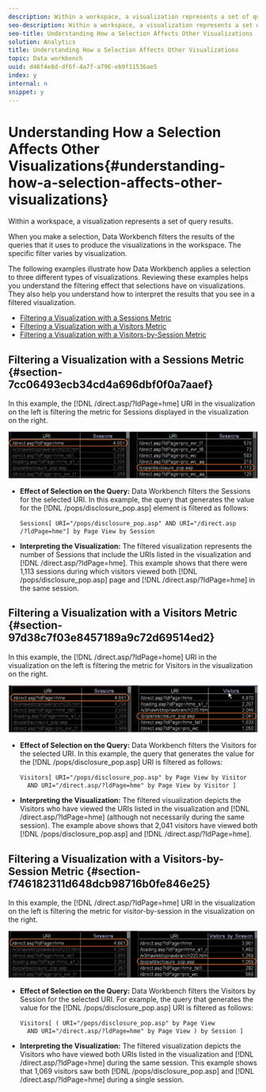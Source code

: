 ```yaml
---
description: Within a workspace, a visualization represents a set of query results.
seo-description: Within a workspace, a visualization represents a set of query results.
seo-title: Understanding How a Selection Affects Other Visualizations
solution: Analytics
title: Understanding How a Selection Affects Other Visualizations
topic: Data workbench
uuid: d46f4e8d-df6f-4a7f-a796-eb9f11536ae5
index: y
internal: n
snippet: y
---
```


# Understanding How a Selection Affects Other Visualizations{#understanding-how-a-selection-affects-other-visualizations}

Within a workspace, a visualization represents a set of query results.

 When you make a selection, Data Workbench filters the results of the queries that it uses to produce the visualizations in the workspace. The specific filter varies by visualization.

The following examples illustrate how Data Workbench applies a selection to three different types of visualizations. Reviewing these examples helps you understand the filtering effect that selections have on visualizations. They also help you understand how to interpret the results that you see in a filtered visualization.

* [Filtering a Visualization with a Sessions Metric](../../../../home/c-get-started/c-vis/c-sel-vis/c-sel-aff-vis.md#section-7cc06493ecb34cd4a696dbf0f0a7aaef) 
* [Filtering a Visualization with a Visitors Metric](../../../../home/c-get-started/c-vis/c-sel-vis/c-sel-aff-vis.md#section-97d38c7f03e8457189a9c72d69514ed2) 
* [Filtering a Visualization with a Visitors-by-Session Metric](../../../../home/c-get-started/c-vis/c-sel-vis/c-sel-aff-vis.md#section-f746182311d648dcb98716b0fe846e25)

## Filtering a Visualization with a Sessions Metric {#section-7cc06493ecb34cd4a696dbf0f0a7aaef}

In this example, the [!DNL /direct.asp/?ldPage=hme] URI in the visualization on the left is filtering the metric for Sessions displayed in the visualization on the right.

![](assets/client-vis1.png)

* **Effect of Selection on the Query:** Data Workbench filters the Sessions for the selected URI. In this example, the query that generates the value for the [!DNL /pops/disclosure_pop.asp] element is filtered as follows: 

  ```
  Sessions[ URI="/pops/disclosure_pop.asp" AND URI="/direct.asp
  /?ldPage=hme"] by Page View by Session
  ```

* **Interpreting the Visualization:** The filtered visualization represents the number of Sessions that include the URIs listed in the visualization and [!DNL /direct.asp/?ldPage=hme]. This example shows that there were 1,113 sessions during which visitors viewed both [!DNL /pops/disclosure_pop.asp] page and [!DNL /direct.asp/?ldPage=hme] in the same session.

## Filtering a Visualization with a Visitors Metric {#section-97d38c7f03e8457189a9c72d69514ed2}

In this example, the [!DNL /direct.asp/?ldPage=home] URI in the visualization on the left is filtering the metric for Visitors in the visualization on the right.

![](assets/client-vis2.png)

* **Effect of Selection on the Query:** Data Workbench filters the Visitors for the selected URI. In this example, the query that generates the value for the [!DNL /pops/disclosure_pop.asp] URI is filtered as follows: 

  ```
  Visitors[ URI="/pops/disclosure_pop.asp" by Page View by Visitor 
    AND URI="/direct.asp/?ldPage=hme" by Page View by Visitor ]
  ```

* **Interpreting the Visualization:** The filtered visualization depicts the Visitors who have viewed the URIs listed in the visualization and [!DNL /direct.asp/?ldPage=hme] (although not necessarily during the same session). The example above shows that 2,041 visitors have viewed both [!DNL /pops/disclosure_pop.asp] and [!DNL /direct.asp/?ldPage=hme].

## Filtering a Visualization with a Visitors-by-Session Metric {#section-f746182311d648dcb98716b0fe846e25}

In this example, the [!DNL /direct.asp/?ldPage=hme] URI in the visualization on the left is filtering the metric for visitor-by-session in the visualization on the right.

![](assets/client-vis3.png)

* **Effect of Selection on the Query:** Data Workbench filters the Visitors by Session for the selected URI. For example, the query that generates the value for the [!DNL /pops/disclosure_pop.asp] URI is filtered as follows: 

  ```
  Visitors[ ( URI="/pops/disclosure_pop.asp" by Page View 
    AND URI="/direct.asp/?ldPage=hme" by Page View ) by Session ]
  ```

* **Interpreting the Visualization:** The filtered visualization depicts the Visitors who have viewed both URIs listed in the visualization and [!DNL /direct.asp/?ldPage=hme] during the same session. This example shows that 1,069 visitors saw both [!DNL /pops/disclosure_pop.asp] and [!DNL /direct.asp/?ldPage=hme] during a single session.

